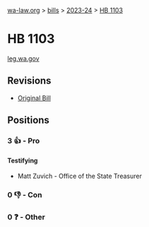[wa-law.org](/) > [bills](/bills/) > [2023-24](/bills/2023-24) > [HB 1103](/bills/2023-24/hb/1103/)

# HB 1103
[leg.wa.gov](https://app.leg.wa.gov/billsummary?BillNumber=1103&Year=2023&Initiative=false)

## Revisions
* [Original Bill](1/)

## Positions
### 3 👍 - Pro
#### Testifying
* Matt Zuvich - Office of the State Treasurer

### 0 👎 - Con

### 0 ❓ - Other
